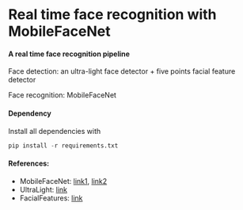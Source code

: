 # Real time face recognition with MobileFaceNet
#### A real time face recognition pipeline
Face detection: an ultra-light face detector + five points facial feature detector

Face recognition: MobileFaceNet

#### Dependency
Install all dependencies with 
```python
pip install -r requirements.txt
```


#### References:
- MobileFaceNet: [link1](https://arxiv.org/abs/1804.07573), [link2](https://github.com/yangxue0827/MobileFaceNet_Tensorflow)
- UltraLight: [link](https://github.com/Linzaer/Ultra-Light-Fast-Generic-Face-Detector-1MB)
- FacialFeatures: [link](https://github.com/ageitgey/face_recognition)
